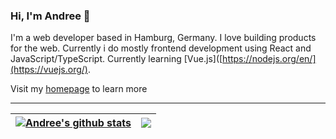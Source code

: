 ### Hi, I'm Andree 👋

I'm a web developer based in Hamburg, Germany. I love building products for the web. Currently i do mostly frontend development using React and JavaScript/TypeScript. Currently learning [Vue.js]([https://nodejs.org/en/](https://vuejs.org/).

Visit my [homepage](https://andree-wille.de) to learn more
  
---
  
| <a href="https://github.com/anuraghazra/github-readme-stats"><img align="center" src="https://github-readme-stats.vercel.app/api?username=andreewille&show_icons=true&include_all_commits=true&theme=buefy&hide_border=true&count_private=true" alt="Andree's github stats" /></a> | <a href="https://github.com/anuraghazra/github-readme-stats"><img align="center" src="https://github-readme-stats.vercel.app/api/top-langs/?username=andreewille&layout=compact&theme=buefy&hide_border=true" /></a> |
| ------------- | ------------- |

<!--
**AndreeWille/AndreeWille** is a ✨ _special_ ✨ repository because its `README.md` (this file) appears on your GitHub profile.

Here are some ideas to get you started:

- 🔭 I’m currently working on ...
- 🌱 I’m currently learning ...
- 👯 I’m looking to collaborate on ...
- 🤔 I’m looking for help with ...
- 💬 Ask me about ...
- 📫 How to reach me: ...
- 😄 Pronouns: ...
- ⚡ Fun fact: ...
-->
